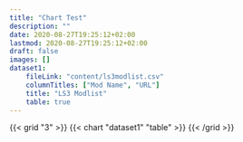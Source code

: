 ```yaml
---
title: "Chart Test"
description: ""
date: 2020-08-27T19:25:12+02:00
lastmod: 2020-08-27T19:25:12+02:00
draft: false
images: []
dataset1:
    fileLink: "content/ls3modlist.csv"
    columnTitles: ["Mod Name", "URL"]
    title: "LS3 Modlist"
    table: true
---
```



{{< grid "3" >}} {{< chart "dataset1" "table" >}} {{< /grid >}}